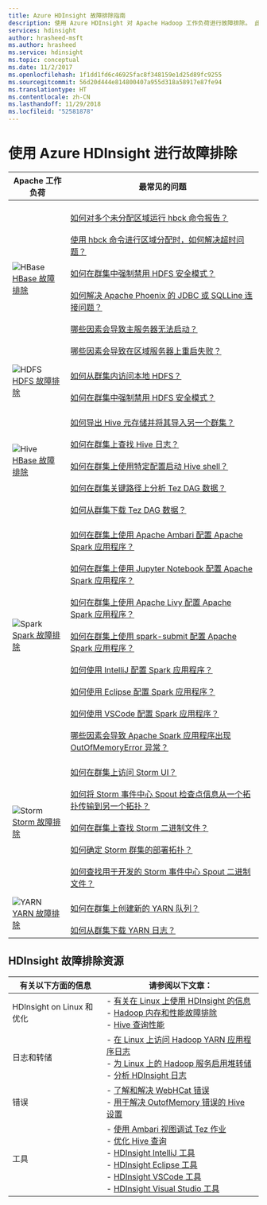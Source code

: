 ```yaml
---
title: Azure HDInsight 故障排除指南
description: 使用 Azure HDInsight 对 Apache Hadoop 工作负荷进行故障排除。 此分步文档说明如何使用 HDInsight 解决 Apache Hive、Apache Spark、Apache YARN、Apache HBase、HDFS 和 Apache Storm 的常见问题。
services: hdinsight
author: hrasheed-msft
ms.author: hrasheed
ms.service: hdinsight
ms.topic: conceptual
ms.date: 11/2/2017
ms.openlocfilehash: 1f1dd1fd6c46925fac8f348159e1d25d89fc9255
ms.sourcegitcommit: 56d20d444e814800407a955d318a58917e87fe94
ms.translationtype: HT
ms.contentlocale: zh-CN
ms.lasthandoff: 11/29/2018
ms.locfileid: "52581878"
---
```

# <a name="troubleshoot-by-using-azure-hdinsight"></a>使用 Azure HDInsight 进行故障排除

| Apache 工作负荷 | 最常见的问题 |
|---|---|
|![HBase](./media/hdinsight-troubleshoot-guide/HBASE.png)<br>[HBase 故障排除](hbase/apache-troubleshoot-hbase.md)|<br>[如何对多个未分配区域运行 hbck 命令报告？](hbase/apache-troubleshoot-hbase.md#how-do-i-run-hbck-command-reports-with-multiple-unassigned-regions)<br><br>[使用 hbck 命令进行区域分配时，如何解决超时问题？](hbase/apache-troubleshoot-hbase.md#how-do-i-fix-timeout-issues-with-hbck-commands-for-region-assignments)<br><br>[如何在群集中强制禁用 HDFS 安全模式？](hbase/apache-troubleshoot-hbase.md#how-do-i-force-disable-hdfs-safe-mode-in-a-cluster)<br><br>[如何解决 Apache Phoenix 的 JDBC 或 SQLLine 连接问题？](hbase/apache-troubleshoot-hbase.md#how-do-i-fix-jdbc-or-sqlline-connectivity-issues-with-apache-phoenix)<br><br>[哪些因素会导致主服务器无法启动？](hbase/apache-troubleshoot-hbase.md#what-causes-a-master-server-to-fail-to-start)<br><br>[哪些因素会导致在区域服务器上重启失败？](hbase/apache-troubleshoot-hbase.md#what-causes-a-restart-failure-on-a-region-server)|
|![HDFS](./media/hdinsight-troubleshoot-guide/HDFS.png)<br>[HDFS 故障排除](hdinsight-troubleshoot-hdfs.md)|<br>[如何从群集内访问本地 HDFS？](hdinsight-troubleshoot-hdfs.md#how-do-i-access-local-hdfs-from-inside-a-cluster)<br><br>[如何在群集中强制禁用 HDFS 安全模式？](hdinsight-troubleshoot-hdfs.md#how-do-i-force-disable-hdfs-safe-mode-in-a-cluster)|
|![Hive](./media/hdinsight-troubleshoot-guide/HIVE.png)<br>[HBase 故障排除](hdinsight-troubleshoot-hive.md)|<br>[如何导出 Hive 元存储并将其导入另一个群集？](hdinsight-troubleshoot-hive.md#how-do-i-export-a-hive-metastore-and-import-it-on-another-cluster)<br><br>[如何在群集上查找 Hive 日志？](hdinsight-troubleshoot-hive.md#how-do-i-locate-hive-logs-on-a-cluster)<br><br>[如何在群集上使用特定配置启动 Hive shell？](hdinsight-troubleshoot-hive.md#how-do-i-launch-the-hive-shell-with-specific-configurations-on-a-cluster)<br><br>[如何在群集关键路径上分析 Tez DAG 数据？](hdinsight-troubleshoot-hive.md#how-do-i-analyze-tez-dag-data-on-a-cluster-critical-path)<br><br>[如何从群集下载 Tez DAG 数据？](hdinsight-troubleshoot-hive.md#how-do-i-download-tez-dag-data-from-a-cluster)|
|![Spark](./media/hdinsight-troubleshoot-guide/SPARK.png)<br>[Spark 故障排除](hdinsight-troubleshoot-SPARK.md)|<br>[如何在群集上使用 Apache Ambari 配置 Apache Spark 应用程序？](spark/apache-troubleshoot-spark.md#how-do-i-configure-an-apache-spark-application-by-using-apache-ambari-on-clusters)<br><br>[如何在群集上使用 Jupyter Notebook 配置 Apache Spark 应用程序？](spark/apache-troubleshoot-spark.md#how-do-i-configure-an-apache-spark-application-by-using-a-jupyter-notebook-on-clusters)<br><br>[如何在群集上使用 Apache Livy 配置 Apache Spark 应用程序？](spark/apache-troubleshoot-spark.md#how-do-i-configure-an-apache-spark-application-by-using-apache-livy-on-clusters)<br><br>[如何在群集上使用 spark-submit 配置 Apache Spark 应用程序？](spark/apache-troubleshoot-spark.md#how-do-i-configure-an-apache-spark-application-by-using-spark-submit-on-clusters)<br><br>[如何使用 IntelliJ 配置 Spark 应用程序？](spark/apache-spark-intellij-tool-plugin.md)<br><br>[如何使用 Eclipse 配置 Spark 应用程序？](spark/apache-spark-eclipse-tool-plugin.md)<br><br>[如何使用 VSCode 配置 Spark 应用程序？](hdinsight-for-vscode.md)<br><br>[哪些因素会导致 Apache Spark 应用程序出现 OutOfMemoryError 异常？](spark/apache-troubleshoot-spark.md#what-causes-an-apache-spark-application-outofmemoryerror-exception)|
|![Storm](./media/hdinsight-troubleshoot-guide/STORM.png)<br>[Storm 故障排除](hdinsight-troubleshoot-STORM.md)|<br>[如何在群集上访问 Storm UI？](storm/apache-troubleshoot-storm.md#how-do-i-access-the-storm-ui-on-a-cluster)<br><br>[如何将 Storm 事件中心 Spout 检查点信息从一个拓扑传输到另一个拓扑？](storm/apache-troubleshoot-storm.md#how-do-i-transfer-storm-event-hub-spout-checkpoint-information-from-one-topology-to-another)<br><br>[如何在群集上查找 Storm 二进制文件？](storm/apache-troubleshoot-storm.md#how-do-i-locate-storm-binaries-on-a-cluster)<br><br>[如何确定 Storm 群集的部署拓扑？](storm/apache-troubleshoot-storm.md#how-do-i-determine-the-deployment-topology-of-a-storm-cluster)<br><br>[如何查找用于开发的 Storm 事件中心 Spout 二进制文件？](storm/apache-troubleshoot-storm.md#how-do-i-locate-storm-event-hub-spout-binaries-for-development)|
|![YARN](./media/hdinsight-troubleshoot-guide/YARN.png)<br>[YARN 故障排除](hdinsight-troubleshoot-YARN.md)|<br>[如何在群集上创建新的 YARN 队列？](hdinsight-troubleshoot-yarn.md#how-do-i-create-a-new-yarn-queue-on-a-cluster)<br><br>[如何从群集下载 YARN 日志？](hdinsight-troubleshoot-yarn.md#how-do-i-download-yarn-logs-from-a-cluster)|

## <a name="hdinsight-troubleshooting-resources"></a>HDInsight 故障排除资源

| 有关以下方面的信息 | 请参阅以下文章： |
| --- | --- |
| HDInsight on Linux 和优化 | - [有关在 Linux 上使用 HDInsight 的信息](hdinsight-hadoop-linux-information.md)<br>- [Hadoop 内存和性能故障排除](hdinsight-hadoop-stack-trace-error-messages.md)<br>- [Hive 查询性能](https://blogs.msdn.microsoft.com/bigdatasupport/2015/08/13/troubleshooting-hive-query-performance-in-hdinsight-hadoop-cluster/) |
| 日志和转储 | - [在 Linux 上访问 Hadoop YARN 应用程序日志](hdinsight-hadoop-access-yarn-app-logs-linux.md)<br>- [为 Linux 上的 Hadoop 服务启用堆转储](hdinsight-hadoop-collect-debug-heap-dump-linux.md)<br>- [分析 HDInsight 日志](hdinsight-debug-jobs.md)|
| 错误 | - [了解和解决 WebHCat 错误](hdinsight-hadoop-templeton-webhcat-debug-errors.md)<br>- [用于解决 OutofMemory 错误的 Hive 设置](hdinsight-hadoop-hive-out-of-memory-error-oom.md) |
| 工具 | - [使用 Ambari 视图调试 Tez 作业](hdinsight-debug-ambari-tez-view.md)<br>- [优化 Hive 查询](hdinsight-hadoop-optimize-hive-query.md)<br>- [HDInsight IntelliJ 工具](./spark/apache-spark-intellij-tool-plugin.md)<br>- [HDInsight Eclipse 工具](./spark/apache-spark-eclipse-tool-plugin.md)<br>- [HDInsight VSCode 工具](hdinsight-for-vscode.md)<br>- [HDInsight Visual Studio 工具](./hadoop/apache-hadoop-visual-studio-tools-get-started.md) |
